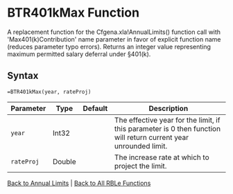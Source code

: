 # BTR401kMax Function

A replacement function for the Cfgena.xla!AnnualLimits() function call with 'Max401(k)Contribution' name parameter in favor of explicit function name (reduces parameter typo errors).  Returns an integer value representing maximum permitted salary deferral under §401(k).

## Syntax

```excel
=BTR401kMax(year, rateProj)
```

Parameter | Type | Default | Description
---|---|---|---
`year` | Int32 |  | The effective year for the limit, if this parameter is 0 then function will return current year unrounded limit.
`rateProj` | Double |  | The increase rate at which to project the limit.

[Back to Annual Limits](RBLeAnnualLimits.md) | [Back to All RBLe Functions](RBLe.md#function-documentation)